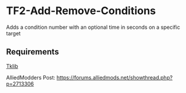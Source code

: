 # TF2-Add-Remove-Conditions
Adds a condition number with an optional time in seconds on a specific target

## Requirements
[Tklib](https://github.com/Teamkiller324/Tklib)

AlliedModders Post: https://forums.alliedmods.net/showthread.php?p=2713306
